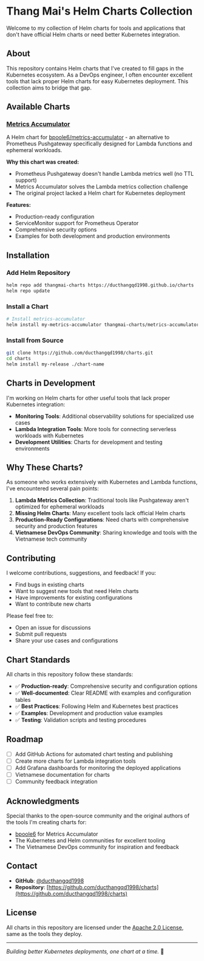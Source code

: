 # Thang Mai's Helm Charts Collection

Welcome to my collection of Helm charts for tools and applications that don't have official Helm charts or need better Kubernetes integration.

## About

This repository contains Helm charts that I've created to fill gaps in the Kubernetes ecosystem. As a DevOps engineer, I often encounter excellent tools that lack proper Helm charts for easy Kubernetes deployment. This collection aims to bridge that gap.

## Available Charts

### [Metrics Accumulator](./metrics-accumulator)

A Helm chart for [bpoole6/metrics-accumulator](https://github.com/bpoole6/metrics-accumulator) - an alternative to Prometheus Pushgateway specifically designed for Lambda functions and ephemeral workloads.

**Why this chart was created:**
- Prometheus Pushgateway doesn't handle Lambda metrics well (no TTL support)
- Metrics Accumulator solves the Lambda metrics collection challenge
- The original project lacked a Helm chart for Kubernetes deployment

**Features:**
- Production-ready configuration
- ServiceMonitor support for Prometheus Operator
- Comprehensive security options
- Examples for both development and production environments

## Installation

### Add Helm Repository

```bash
helm repo add thangmai-charts https://ducthangqd1998.github.io/charts
helm repo update
```

### Install a Chart

```bash
# Install metrics-accumulator
helm install my-metrics-accumulator thangmai-charts/metrics-accumulator
```

### Install from Source

```bash
git clone https://github.com/ducthangqd1998/charts.git
cd charts
helm install my-release ./chart-name
```

## Charts in Development

I'm working on Helm charts for other useful tools that lack proper Kubernetes integration:

- **Monitoring Tools**: Additional observability solutions for specialized use cases
- **Lambda Integration Tools**: More tools for connecting serverless workloads with Kubernetes
- **Development Utilities**: Charts for development and testing environments

## Why These Charts?

As someone who works extensively with Kubernetes and Lambda functions, I've encountered several pain points:

1. **Lambda Metrics Collection**: Traditional tools like Pushgateway aren't optimized for ephemeral workloads
2. **Missing Helm Charts**: Many excellent tools lack official Helm charts
3. **Production-Ready Configurations**: Need charts with comprehensive security and production features
4. **Vietnamese DevOps Community**: Sharing knowledge and tools with the Vietnamese tech community

## Contributing

I welcome contributions, suggestions, and feedback! If you:

- Find bugs in existing charts
- Want to suggest new tools that need Helm charts
- Have improvements for existing configurations
- Want to contribute new charts

Please feel free to:
- Open an issue for discussions
- Submit pull requests
- Share your use cases and configurations

## Chart Standards

All charts in this repository follow these standards:

- ✅ **Production-ready**: Comprehensive security and configuration options
- ✅ **Well-documented**: Clear README with examples and configuration tables
- ✅ **Best Practices**: Following Helm and Kubernetes best practices
- ✅ **Examples**: Development and production value examples
- ✅ **Testing**: Validation scripts and testing procedures

## Roadmap

- [ ] Add GitHub Actions for automated chart testing and publishing
- [ ] Create more charts for Lambda integration tools
- [ ] Add Grafana dashboards for monitoring the deployed applications
- [ ] Vietnamese documentation for charts
- [ ] Community feedback integration

## Acknowledgments

Special thanks to the open-source community and the original authors of the tools I'm creating charts for:

- [bpoole6](https://github.com/bpoole6) for Metrics Accumulator
- The Kubernetes and Helm communities for excellent tooling
- The Vietnamese DevOps community for inspiration and feedback

## Contact

- **GitHub**: [@ducthangqd1998](https://github.com/ducthangqd1998)
- **Repository**: [https://github.com/ducthangqd1998/charts](https://github.com/ducthangqd1998/charts)

## License

All charts in this repository are licensed under the [Apache 2.0 License](LICENSE), same as the tools they deploy.

---

*Building better Kubernetes deployments, one chart at a time.* 🚀 